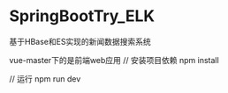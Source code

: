 # SpringBootTry_ELK
 基于HBase和ES实现的新闻数据搜索系统

vue-master下的是前端web应用
// 安装项目依赖
npm install         

// 运行
npm run dev
